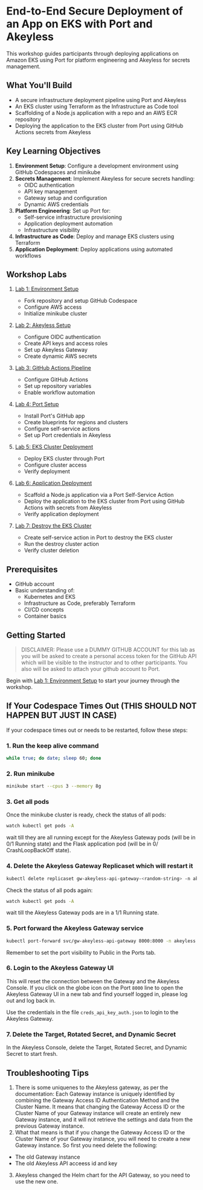 # End-to-End Secure Deployment of an App on EKS with Port and Akeyless

This workshop guides participants through deploying applications on Amazon EKS using Port for platform engineering and Akeyless for secrets management.

## What You'll Build
- A secure infrastructure deployment pipeline using Port and Akeyless
- An EKS cluster using Terraform as the Infrastructure as Code tool
- Scaffolding of a Node.js application with a repo and an AWS ECR repository
- Deploying the application to the EKS cluster from Port using GitHub Actions secrets from Akeyless

## Key Learning Objectives
1. **Environment Setup**: Configure a development environment using GitHub Codespaces and minikube
2. **Secrets Management**: Implement Akeyless for secure secrets handling:
   - OIDC authentication
   - API key management
   - Gateway setup and configuration
   - Dynamic AWS credentials
3. **Platform Engineering**: Set up Port for:
   - Self-service infrastructure provisioning
   - Application deployment automation
   - Infrastructure visibility
4. **Infrastructure as Code**: Deploy and manage EKS clusters using Terraform
5. **Application Deployment**: Deploy applications using automated workflows

## Workshop Labs

1. [Lab 1: Environment Setup](Lab01/guide.md)
   - Fork repository and setup GitHub Codespace
   - Configure AWS access
   - Initialize minikube cluster

2. [Lab 2: Akeyless Setup](Lab02/guide.md)
   - Configure OIDC authentication
   - Create API keys and access roles
   - Set up Akeyless Gateway
   - Create dynamic AWS secrets

3. [Lab 3: GitHub Actions Pipeline](Lab03/guide.md)
   - Configure GitHub Actions
   - Set up repository variables
   - Enable workflow automation

4. [Lab 4: Port Setup](Lab04/guide.md)
   - Install Port's GitHub app
   - Create blueprints for regions and clusters
   - Configure self-service actions
   - Set up Port credentials in Akeyless

5. [Lab 5: EKS Cluster Deployment](Lab05/guide.md)
   - Deploy EKS cluster through Port
   - Configure cluster access
   - Verify deployment

6. [Lab 6: Application Deployment](Lab06/guide.md)
   - Scaffold a Node.js application via a Port Self-Service Action
   - Deploy the application to the EKS cluster from Port using GitHub Actions with secrets from Akeyless
   - Verify application deployment

7. [Lab 7: Destroy the EKS Cluster](Lab07/guide.md)
   - Create self-service action in Port to destroy the EKS cluster
   - Run the destroy cluster action
   - Verify cluster deletion

## Prerequisites
- GitHub account
- Basic understanding of:
  - Kubernetes and EKS
  - Infrastructure as Code, preferably Terraform
  - CI/CD concepts
  - Container basics

## Getting Started

> DISCLAIMER: Please use a DUMMY GITHUB ACCOUNT for this lab as you will be asked to create a personal access token for the GitHub API which will be visible to the instructor and to other participants. You also will be asked to attach your github account to Port.

Begin with [Lab 1: Environment Setup](Lab01/guide.md) to start your journey through the workshop.

## If Your Codespace Times Out (THIS SHOULD NOT HAPPEN BUT JUST IN CASE)
If your codespace times out or needs to be restarted, follow these steps:

### 1. Run the keep alive command

```bash
while true; do date; sleep 60; done
```

### 2. Run minikube
```bash
minikube start --cpus 3 --memory 8g
```

### 3. Get all pods
Once the minikube cluster is ready, check the status of all pods:
```bash
watch kubectl get pods -A
```
wait till they are all running except for the Akeyless Gateway pods (will be in 0/1 Running state) and the Flask application pod (will be in 0/ CrashLoopBackOff state).

### 4. Delete the Akeyless Gateway Replicaset which will restart it

```bash
kubectl delete replicaset gw-akeyless-api-gateway-<random-string> -n akeyless
```

Check the status of all pods again:
```bash
watch kubectl get pods -A
```

wait till the Akeyless Gateway pods are in a 1/1 Running state.

### 5. Port forward the Akeyless Gateway service

```bash
kubectl port-forward svc/gw-akeyless-api-gateway 8000:8000 -n akeyless
```
Remember to set the port visibility to Public in the Ports tab.


### 6. Login to the Akeyless Gateway UI

This will reset the connection between the Gateway and the Akeyless Console. If you click on the globe icon on the Port `8000` line to open the Akeyless Gateway UI in a new tab and find yourself logged in, please log out and log back in.

Use the credentials in the file `creds_api_key_auth.json` to login to the Akeyless Gateway.

### 7. Delete the Target, Rotated Secret, and Dynamic Secret

In the Akeyless Console, delete the Target, Rotated Secret, and Dynamic Secret to start fresh.

## Troubleshooting Tips

1. There is some uniquenes to the Akeyless gateway, as per the documentation: Each Gateway instance is uniquely identified by combining the Gateway Access ID Authentication Method and the Cluster Name. It means that changing the Gateway Access ID or the Cluster Name of your Gateway instance will create an entirely new Gateway instance, and it will not retrieve the settings and data from the previous Gateway instance.
2. What that means is that if you change the Gateway Access ID or the Cluster Name of your Gateway instance, you will need to create a new Gateway instance. So first you need delete the following:
  - The old Gateway instance
  - The old Akeyless API acceess id and key
3. Akeyless changed the Helm chart for the API Gateway, so you need to use the new one.

